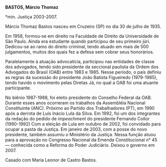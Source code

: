 **BASTOS, Márcio Thomaz**

\*min. Justiça 2003-2007.

Márcio Thomaz Bastos nasceu em Cruzeiro (SP) no dia 30 de julho de 1935.

Em 1958, formou-se em direito na Faculdade de Direito da Universidade de
São Paulo. Ainda era estudante quando participou de seu primeiro júri.
Dedicou-se ao ramo do direito criminal, tendo atuado em mais de 500
julgamentos, muitos dos quais fez a defesa sem cobrar seus honorários.

Paralelamente à atuação advocatícia, participou nas entidades de classe
dos advogados, tendo sido presidente da seccional paulista da Ordem dos
Advogados do Brasil (OAB) entre 1983 e 1985. Nesse período, o país
definiu as regras da sucessão do presidente João Batista Figueiredo
(1979-1985), tendo havido o movimento pelas Diretas Já, no qual a OAB
foi uma atuante participante.

No biênio 1987-1988, foi eleito presidente do Conselho Federal da OAB.
Durante esses anos ocorreram os trabalhos da Assembléia Nacional
Constituinte (ANC). Próximo ao Partido dos Trabalhadores (PT), em 1990
após a derrota de Luís Inácio Lula da Silva. Em 1992, foi um dos
integrantes da redação do pedido de *impeachment* do presidente Fernando
Collor (1990-1992) Com a eleição de Lula em outubro de 2002, foi
convidado para ocupar a pasta da Justiça. Em janeiro de 2003, com a
posse do novo presidente, também assumiu o Ministério da Justiça. Nessa
função atuou para a aprovação no Congresso Nacional da Emenda
Constitucional n° 45 — conhecida como a Reforma do Poder Judiciário.
Deixou o governo em 2007.

Casado com Maria Leonor de Castro Bastos.

